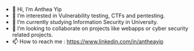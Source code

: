 - 👋 Hi, I’m Anthea Yip
- 👀 I’m interested in Vulnerability testing, CTFs and pentesting.
- 🌱 I’m currently studying Information Security in University.
- 💞️ I’m looking to collaborate on projects like webapps or cyber security related projects.
- 📫 How to reach me : https://www.linkedin.com/in/antheayip
